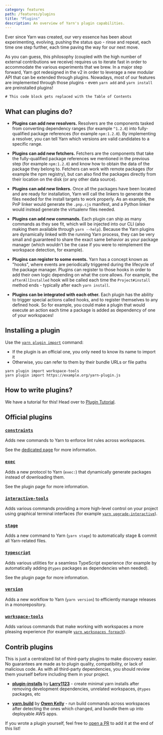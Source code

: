 ```yaml
---
category: features
path: /features/plugins
title: "Plugins"
description: An overview of Yarn's plugin capabilities.
---
```


Ever since Yarn was created, our very essence has been about experimenting, evolving, pushing the status quo - rinse and repeat, each time one step further, each time paving the way for our next move.

As you can guess, this philosophy (coupled with the high number of external contributions we receive) requires us to iterate fast in order to accommodate the various experiments that we brew. In a major step forward, Yarn got redesigned in the v2 in order to leverage a new modular API that can be extended through plugins. Nowadays, most of our features are implemented through those plugins - even `yarn add` and `yarn install` are preinstalled plugins!

```toc
# This code block gets replaced with the Table of Contents
```

## What can plugins do?

  - **Plugins can add new resolvers.** Resolvers are the components tasked from converting dependency ranges (for example `^1.2.0`) into fully-qualified package references (for example `npm:1.2.0`). By implementing a resolver, you can tell Yarn which versions are valid candidates to a specific range.

  - **Plugins can add new fetchers.** Fetchers are the components that take the fully-qualified package references we mentioned in the previous step (for example `npm:1.2.0`) and know how to obtain the data of the package they belong to. Fetchers can work with remote packages (for example the npm registry), but can also find the packages directly from their location on the disk (or any other data source).

  - **Plugins can add new linkers.** Once all the packages have been located and are ready for installation, Yarn will call the linkers to generate the files needed for the install targets to work properly. As an example, the PnP linker would generate the `.pnp.cjs` manifest, and a Python linker would instead generate the virtualenv files needed.

  - **Plugins can add new commands.** Each plugin can ship as many commands as they see fit, which will be injected into our CLI (also making them available through `yarn --help`). Because the Yarn plugins are dynamically linked with the running Yarn process, they can be very small and guaranteed to share the exact same behavior as your package manager (which wouldn't be the case if you were to reimplement the workspace detection, for example).

  - **Plugins can register to some events.** Yarn has a concept known as "hooks", where events are periodically triggered during the lifecycle of the package manager. Plugins can register to those hooks in order to add their own logic depending on what the core allows. For example, the `afterAllInstalled` hook will be called each time the `Project#install` method ends - typically after each `yarn install`.

  - **Plugins can be integrated with each other.** Each plugin has the ability to trigger special actions called hooks, and to register themselves to any defined hook. So for example, you could make a plugin that would execute an action each time a package is added as dependency of one of your workspaces!

## Installing a plugin

Use the [`yarn plugin import`](/cli/plugin/import) command:

- If the plugin is an official one, you only need to know its name to import it
- Otherwise, you can refer to them by their bundle URLs or file paths

```
yarn plugin import workspace-tools
yarn plugin import https://example.org/yarn-plugin.js
```

## How to write plugins?

We have a tutorial for this! Head over to [Plugin Tutorial](/advanced/plugin-tutorial).

## Official plugins

### [`constraints`](https://github.com/yarnpkg/berry/tree/master/packages/plugin-constraints)

Adds new commands to Yarn to enforce lint rules across workspaces.

See the [dedicated page](/features/constraints) for more information.

### [`exec`](https://github.com/yarnpkg/berry/tree/master/packages/plugin-exec)

Adds a new protocol to Yarn (`exec:`) that dynamically generate packages instead of downloading them.

See the plugin page for more information.

### [`interactive-tools`](https://github.com/yarnpkg/berry/tree/master/packages/plugin-interactive-tools)

Adds various commands providing a more high-level control on your project using graphical terminal interfaces (for example [`yarn upgrade-interactive`](/cli/upgrade-interactive)).

### [`stage`](https://github.com/yarnpkg/berry/tree/master/packages/plugin-stage)

Adds a new command to Yarn (`yarn stage`) to automatically stage & commit all Yarn-related files.

### [`typescript`](https://github.com/yarnpkg/berry/tree/master/packages/plugin-typescript)

Adds various utilities for a seamless TypeScript experience (for example by automatically adding `@types` packages as dependencies when needed).

See the plugin page for more information.

### [`version`](https://github.com/yarnpkg/berry/tree/master/packages/plugin-version)

Adds a new workflow to Yarn (`yarn version`) to efficiently manage releases in a monorepository.

### [`workspace-tools`](https://github.com/yarnpkg/berry/tree/master/packages/plugin-workspace-tools)

Adds various commands that make working with workspaces a more pleasing experience (for example [`yarn workspaces foreach`](/cli/workspaces/foreach)).

## Contrib plugins

This is just a centralized list of third-party plugins to make discovery easier. No guarantees are made as to plugin quality, compatibility, or lack of malicious code. As with all third-party dependencies, you should review them yourself before including them in your project.

- [**plugin-installs**](https://gitlab.com/Larry1123/yarn-contrib/-/blob/master/packages/plugin-production-install/README.md) by [**Larry1123**](https://gitlab.com/Larry1123) - create minimal yarn installs after removing development dependencies, unrelated workspaces, `@types` packages, etc

- [**yarn.build**](https://yarn.build/) by [**Owen Kelly**](https://github.com/ojkelly/yarn.build) - run build commands across workspaces after detecting the ones which changed, and bundle them up into deployable AWS apps.

If you wrote a plugin yourself, feel free to [open a PR](https://github.com/yarnpkg/berry/edit/master/packages/gatsby/content/features/plugins.md) to add it at the end of this list!
